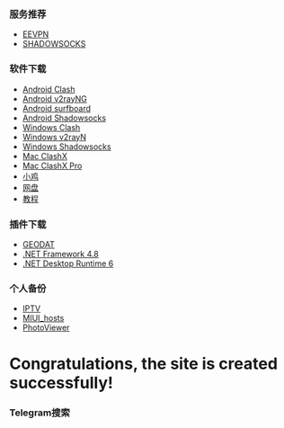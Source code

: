 
### 服务推荐

- [EEVPN](https://www.11jiasu.com/#/register?code=k9plQH3v)
- [SHADOWSOCKS](https://portal.shadowsocks.au/aff.php?aff=12148)

### 软件下载

- [Android Clash](https://github.com/Kr328/ClashForAndroid/releases)
- [Android v2rayNG](https://github.com/2dust/v2rayNG/releases)
- [Android surfboard](https://github.com/getsurfboard/surfboard/releases)
- [Android Shadowsocks](https://github.com/shadowsocks/shadowsocks-android/releases)
- [Windows Clash](https://github.com/ender-zhao/Clash-for-Windows_Chinese/releases)
- [Windows v2rayN](https://github.com/2dust/v2rayN/releases)
- [Windows Shadowsocks](https://github.com/shadowsocks/shadowsocks-windows/releases)
- [Mac ClashX](https://github.com/yichengchen/clashX/releases)
- [Mac ClashX Pro](https://install.appcenter.ms/users/clashx/apps/clashx-pro/distribution_groups/public)
- [小鸡](https://a.caseu.eu.org)
- [网盘](https://u.caseu.eu.org/s/GvhO)
- [教程](case/Proxy.md)


### 插件下载

- [GEODAT](https://github.com/Loyalsoldier/v2ray-rules-dat/releases)
- [.NET Framework 4.8](https://dotnet.microsoft.com/en-us/download/dotnet-framework)
- [.NET Desktop Runtime 6](https://dotnet.microsoft.com/en-us/download/dotnet/thank-you/runtime-desktop-6.0.13-windows-x64-installer)

### 个人备份

- [IPTV](case/IPTV.m3u)
- [MIUI_hosts](case/MIUI_hosts)
- [PhotoViewer](case/PhotoViewer.md)
<!doctype html>
<html>
<body>
    <div class="container">
        <h1>Congratulations, the site is created successfully! </h1>
        <h3>Telegram搜索</h3>
            <script async src="https://cse.google.com/cse.js?cx=325006eede6014358">
            </script>
            <div class="gcse-search"></div>
    </div>
</body>
</html>
